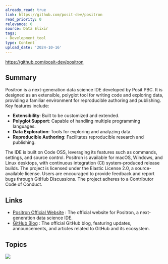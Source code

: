 ```yaml
---
already_read: true
link: https://github.com/posit-dev/positron
read_priority: 0
relevance: 0
source: Data Elixir
tags:
- Development_tool
type: Content
upload_date: '2024-10-16'
---
```


https://github.com/posit-dev/positron
## Summary

Positron is a next-generation data science IDE developed by Posit PBC. It is designed as an extensible, polyglot tool for writing code and exploring data, providing a familiar environment for reproducible authoring and publishing. Key features include:

- **Extensibility**: Built to be customized and extended.
- **Polyglot Support**: Capable of handling multiple programming languages.
- **Data Exploration**: Tools for exploring and analyzing data.
- **Reproducible Authoring**: Facilitates reproducible research and publishing.

The IDE is built on Code OSS, leveraging its features such as commands, settings, and source control. Positron is available for macOS, Windows, and Linux desktops, with continuous integration (CI) system-produced release builds. The project is licensed under the Elastic License 2.0, a source-available license. Users are encouraged to provide feedback and report bugs through GitHub Discussions. The project adheres to a Contributor Code of Conduct.
## Links

- [Positron Official Website](https://positron.posit.co/) : The official website for Positron, a next-generation data science IDE.
- [GitHub Blog](https://github.blog) : The official GitHub blog, featuring updates, announcements, and articles related to GitHub and its ecosystem.

## Topics

![](topics/Platform/Positron)